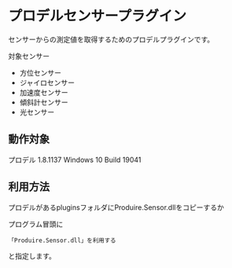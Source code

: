 # プロデルセンサープラグイン
センサーからの測定値を取得するためのプロデルプラグインです。

対象センサー
- 方位センサー
- ジャイロセンサー
- 加速度センサー
- 傾斜計センサー
- 光センサー

## 動作対象
プロデル 1.8.1137
Windows 10 Build 19041

## 利用方法
プロデルがあるpluginsフォルダにProduire.Sensor.dllをコピーするか

プログラム冒頭に
```
「Produire.Sensor.dll」を利用する
```
と指定します。
